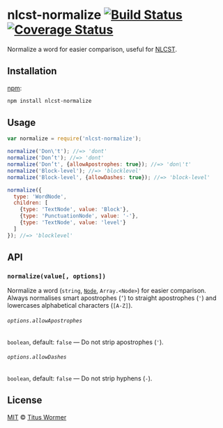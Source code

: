 # nlcst-normalize [![Build Status][travis-badge]][travis] [![Coverage Status][codecov-badge]][codecov]

Normalize a word for easier comparison, useful for [NLCST][nlcst].

## Installation

[npm][]:

```bash
npm install nlcst-normalize
```

## Usage

```js
var normalize = require('nlcst-normalize');

normalize('Don\'t'); //=> 'dont'
normalize('Don’t'); //=> 'dont'
normalize('Don’t', {allowApostrophes: true}); //=> 'don\'t'
normalize('Block-level'); //=> 'blocklevel'
normalize('Block-level', {allowDashes: true}); //=> 'block-level'

normalize({
  type: 'WordNode',
  children: [
    {type: 'TextNode', value: 'Block'},
    {type: 'PunctuationNode', value: '-'},
    {type: 'TextNode', value: 'level'}
  ]
}); //=> 'blocklevel'
```

## API

### `normalize(value[, options])`

Normalize a word (`string`, [`Node`][node], `Array.<Node>`) for easier
comparison.  Always normalises smart apostrophes (`’`) to straight
apostrophes (`'`) and lowercases alphabetical characters (`[A-Z]`).

###### `options.allowApostrophes`

`boolean`, default: `false` — Do not strip apostrophes (`'`).

###### `options.allowDashes`

`boolean`, default: `false` — Do not strip hyphens (`-`).

## License

[MIT][license] © [Titus Wormer][author]

<!-- Definitions -->

[travis-badge]: https://img.shields.io/travis/syntax-tree/nlcst-normalize.svg

[travis]: https://travis-ci.org/syntax-tree/nlcst-normalize

[codecov-badge]: https://img.shields.io/codecov/c/github/syntax-tree/nlcst-normalize.svg

[codecov]: https://codecov.io/github/syntax-tree/nlcst-normalize

[npm]: https://docs.npmjs.com/cli/install

[license]: LICENSE

[author]: http://wooorm.com

[nlcst]: https://github.com/syntax-tree/nlcst

[node]: https://github.com/syntax-tree/unist#node
